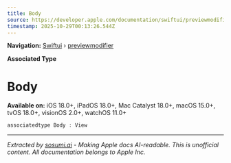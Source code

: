 ```yaml
---
title: Body
source: https://developer.apple.com/documentation/swiftui/previewmodifier/body
timestamp: 2025-10-29T00:13:26.544Z
---
```


**Navigation:** [Swiftui](/documentation/swiftui) › [previewmodifier](/documentation/swiftui/previewmodifier)

**Associated Type**

# Body

**Available on:** iOS 18.0+, iPadOS 18.0+, Mac Catalyst 18.0+, macOS 15.0+, tvOS 18.0+, visionOS 2.0+, watchOS 11.0+

```swift
associatedtype Body : View
```

---

*Extracted by [sosumi.ai](https://sosumi.ai) - Making Apple docs AI-readable.*
*This is unofficial content. All documentation belongs to Apple Inc.*
